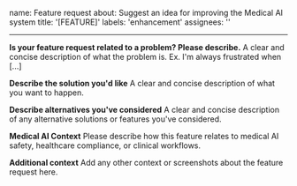 name: Feature request
about: Suggest an idea for improving the Medical AI system
title: '[FEATURE]'
labels: 'enhancement'
assignees: ''

---

**Is your feature request related to a problem? Please describe.**
A clear and concise description of what the problem is. Ex. I'm always frustrated when [...]

**Describe the solution you'd like**
A clear and concise description of what you want to happen.

**Describe alternatives you've considered**
A clear and concise description of any alternative solutions or features you've considered.

**Medical AI Context**
Please describe how this feature relates to medical AI safety, healthcare compliance, or clinical workflows.

**Additional context**
Add any other context or screenshots about the feature request here.
